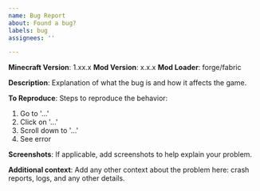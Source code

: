 ```yaml
---
name: Bug Report
about: Found a bug?
labels: bug
assignees: ''

---
```


**Minecraft Version**: 1.xx.x
**Mod Version**: x.x.x
**Mod Loader**: forge/fabric

**Description**:
Explanation of what the bug is and how it affects the game.

**To Reproduce**:
Steps to reproduce the behavior:
1. Go to '...'
2. Click on '...'
3. Scroll down to '...'
4. See error

**Screenshots**:
If applicable, add screenshots to help explain your problem.

**Additional context**:
Add any other context about the problem here: crash reports, logs, and any other details.